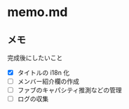 # memo.md

## メモ

完成後にしたいこと

- [x] タイトルの i18n 化
- [ ] メンバー紹介欄の作成
- [ ] ファブのキャパシティ推測などの管理
- [ ] ログの収集
